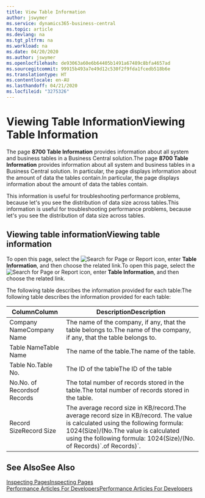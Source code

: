 ```yaml
---
title: View Table Information
author: jswymer
ms.service: dynamics365-business-central
ms.topic: article
ms.devlang: na
ms.tgt_pltfrm: na
ms.workload: na
ms.date: 04/20/2020
ms.author: jswymer
ms.openlocfilehash: de93063a60e6b64405b1491a67489c8bfa4657ad
ms.sourcegitcommit: 99915b493a7e49d12c530f2f9fda1fcedb518b6e
ms.translationtype: HT
ms.contentlocale: en-AU
ms.lasthandoff: 04/21/2020
ms.locfileid: "3275326"
---
```

# <a name="viewing-table-information"></a><span data-ttu-id="72efb-102">Viewing Table Information</span><span class="sxs-lookup"><span data-stu-id="72efb-102">Viewing Table Information</span></span>

<span data-ttu-id="72efb-103">The page **8700 Table Information** provides information about all system and business tables in a Business Central solution.</span><span class="sxs-lookup"><span data-stu-id="72efb-103">The page **8700 Table Information** provides information about all system and business tables in a Business Central solution.</span></span> <span data-ttu-id="72efb-104">In particular, the page displays information about the amount of data the tables contain.</span><span class="sxs-lookup"><span data-stu-id="72efb-104">In particular, the page displays information about the amount of data the tables contain.</span></span>

<span data-ttu-id="72efb-105">This information is useful for troubleshooting performance problems, because let's you see the distribution of data size across tables.</span><span class="sxs-lookup"><span data-stu-id="72efb-105">This information is useful for troubleshooting performance problems, because let's you see the distribution of data size across tables.</span></span>

## <a name="viewing-table-information"></a><span data-ttu-id="72efb-106">Viewing table information</span><span class="sxs-lookup"><span data-stu-id="72efb-106">Viewing table information</span></span>

<span data-ttu-id="72efb-107">To open this page, select the ![Search for Page or Report](media/ui-search/search_small.png "Search for Page or Report icon") icon, enter **Table Information**, and then choose the related link.</span><span class="sxs-lookup"><span data-stu-id="72efb-107">To open this page, select the ![Search for Page or Report](media/ui-search/search_small.png "Search for Page or Report icon") icon, enter **Table Information**, and then choose the related link.</span></span>

<span data-ttu-id="72efb-108">The following table describes the information provided for each table:</span><span class="sxs-lookup"><span data-stu-id="72efb-108">The following table describes the information provided for each table:</span></span>

|<span data-ttu-id="72efb-109">Column</span><span class="sxs-lookup"><span data-stu-id="72efb-109">Column</span></span>|<span data-ttu-id="72efb-110">Description</span><span class="sxs-lookup"><span data-stu-id="72efb-110">Description</span></span>|
|------|-----------|
|<span data-ttu-id="72efb-111">Company Name</span><span class="sxs-lookup"><span data-stu-id="72efb-111">Company Name</span></span>|<span data-ttu-id="72efb-112">The name of the company, if any, that the table belongs to.</span><span class="sxs-lookup"><span data-stu-id="72efb-112">The name of the company, if any, that the table belongs to.</span></span>|
|<span data-ttu-id="72efb-113">Table Name</span><span class="sxs-lookup"><span data-stu-id="72efb-113">Table Name</span></span>|<span data-ttu-id="72efb-114">The name of the table.</span><span class="sxs-lookup"><span data-stu-id="72efb-114">The name of the table.</span></span>|
|<span data-ttu-id="72efb-115">Table No.</span><span class="sxs-lookup"><span data-stu-id="72efb-115">Table No.</span></span>|<span data-ttu-id="72efb-116">The ID of the table</span><span class="sxs-lookup"><span data-stu-id="72efb-116">The ID of the table</span></span>|
|<span data-ttu-id="72efb-117">No.</span><span class="sxs-lookup"><span data-stu-id="72efb-117">No.</span></span> <span data-ttu-id="72efb-118">of Records</span><span class="sxs-lookup"><span data-stu-id="72efb-118">of Records</span></span>|<span data-ttu-id="72efb-119">The total number of records stored in the table.</span><span class="sxs-lookup"><span data-stu-id="72efb-119">The total number of records stored in the table.</span></span>|
|<span data-ttu-id="72efb-120">Record Size</span><span class="sxs-lookup"><span data-stu-id="72efb-120">Record Size</span></span>|<span data-ttu-id="72efb-121">The average record size in KB/record.</span><span class="sxs-lookup"><span data-stu-id="72efb-121">The average record size in KB/record.</span></span> <span data-ttu-id="72efb-122">The value is calculated using the following formula: 1024(Size)/(No.</span><span class="sxs-lookup"><span data-stu-id="72efb-122">The value is calculated using the following formula: 1024(Size)/(No.</span></span> <span data-ttu-id="72efb-123">of Records)\`.</span><span class="sxs-lookup"><span data-stu-id="72efb-123">of Records)\`.</span></span> |

## <a name="see-also"></a><span data-ttu-id="72efb-124">See Also</span><span class="sxs-lookup"><span data-stu-id="72efb-124">See Also</span></span>

[<span data-ttu-id="72efb-125">Inspecting Pages</span><span class="sxs-lookup"><span data-stu-id="72efb-125">Inspecting Pages</span></span>](across-inspect-page.md)  
[<span data-ttu-id="72efb-126">Performance Articles For Developers</span><span class="sxs-lookup"><span data-stu-id="72efb-126">Performance Articles For Developers</span></span>](/dynamics365/business-central/dev-itpro/performance/performance-developer)  
